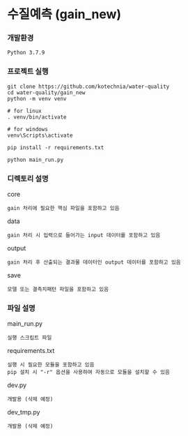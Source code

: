 # 수질예측 (gain_new)

### 개발환경
```
Python 3.7.9
```

### 프로젝트 실행
```
git clone https://github.com/kotechnia/water-quality
cd water-quality/gain_new
python -m venv venv

# for linux
. venv/bin/activate

# for windows
venv\Scripts\activate

pip install -r requirements.txt

python main_run.py
```

### 디렉토리 설명

core
```
gain 처리에 필요한 핵심 파일을 포함하고 있음
```

data
```
gain 처리 시 입력으로 들어가는 input 데이터를 포함하고 있음
```

output
```
gain 처리 후 산출되는 결과물 데이터인 output 데이터를 포함하고 있음
```

save
```
모델 또는 결측치패턴 파일을 포함하고 있음
```

### 파일 설명

main_run.py
```
실행 스크립트 파일
```

requirements.txt
```
실행 시 필요한 모듈을 포함하고 있음
pip 설치 시 "-r" 옵션을 사용하여 자동으로 모듈을 설치할 수 있음
```

dev.py
```
개발용 (삭제 예정)
```

dev_tmp.py
```
개발용 (삭제 예정)
```